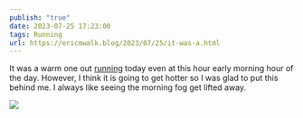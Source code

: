 ```yaml
---
publish: "true"
date: 2023-07-25 17:23:00
tags: Running
url: https://ericmwalk.blog/2023/07/25/it-was-a.html
---
```


It was a warm one out [running](https://strava.com/activities/9518410349) today even at this hour early morning hour of the day. However, I think it is going to get hotter so I was glad to put this behind me.  I always like seeing the morning fog get lifted away.

![](https://ericmwalk.blog/uploads/2023/15af476e-c310-44cc-9895-845510b63bb3.jpg)